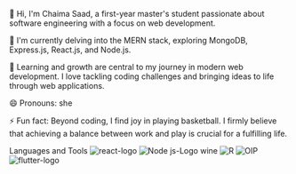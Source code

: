 👋 Hi, I'm Chaima Saad, a first-year master's student passionate about software engineering with a focus on web development.

👀 I'm currently delving into the MERN stack, exploring MongoDB, Express.js, React.js, and Node.js.

🌱 Learning and growth are central to my journey in modern web development. I love tackling coding challenges and bringing ideas to life through web applications.

😄 Pronouns: she

⚡ Fun fact: Beyond coding, I find joy in playing basketball. I firmly believe that achieving a balance between work and play is crucial for a fulfilling life.

Languages and Tools
![react-logo](https://github.com/chaima123saad/Personnel-Management-System/assets/129409841/12740802-da71-4d0d-b24a-8a586296066a)
![Node js-Logo wine](https://github.com/chaima123saad/Personnel-Management-System/assets/129409841/51628743-f077-4b4d-8624-05ee6e081aff)
![R](https://github.com/chaima123saad/Personnel-Management-System/assets/129409841/3e41e3c8-bee8-44cc-aa39-2ce63440376f)
![OIP](https://github.com/chaima123saad/Personnel-Management-System/assets/129409841/d2a3e2c7-dbc0-46aa-8118-e1b30ea5d7d6)
![flutter-logo](https://github.com/chaima123saad/Personnel-Management-System/assets/129409841/e10176b4-604d-478b-bf87-26fd8f097126)
<!---
chaima123saad/chaima123saad is a ✨ special ✨ repository because its `README.md` (this file) appears on your GitHub profile.
You can click the Preview link to take a look at your changes.
--->
